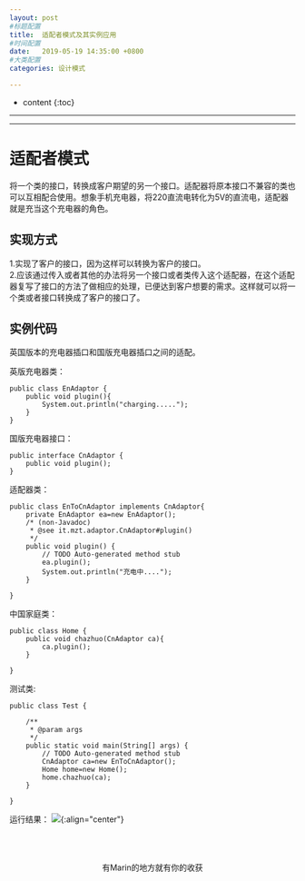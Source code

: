 ```yaml
---
layout: post
#标题配置
title:  适配者模式及其实例应用
#时间配置
date:   2019-05-19 14:35:00 +0800
#大类配置
categories: 设计模式

---
```


* content
{:toc}
---
---

# 适配者模式
将一个类的接口，转换成客户期望的另一个接口。适配器将原本接口不兼容的类也可以互相配合使用。想象手机充电器，将220直流电转化为5V的直流电，适配器就是充当这个充电器的角色。

## 实现方式
1.实现了客户的接口，因为这样可以转换为客户的接口。<br>
2.应该通过传入或者其他的办法将另一个接口或者类传入这个适配器，在这个适配器复写了接口的方法了做相应的处理，已便达到客户想要的需求。这样就可以将一个类或者接口转换成了客户的接口了。

## 实例代码
英国版本的充电器插口和国版充电器插口之间的适配。<br>

英版充电器类：
```
public class EnAdaptor {
	public void plugin(){
		System.out.println("charging.....");
	}
}
```
国版充电器接口：
```
public interface CnAdaptor {
	public void plugin();
}
```
适配器类：
```
public class EnToCnAdaptor implements CnAdaptor{
	private EnAdaptor ea=new EnAdaptor();
	/* (non-Javadoc)
	 * @see it.mzt.adaptor.CnAdaptor#plugin()
	 */
	public void plugin() {
		// TODO Auto-generated method stub
		ea.plugin();
		System.out.println("充电中....");
	}

}
```
中国家庭类：
```
public class Home {
	public void chazhuo(CnAdaptor ca){
		ca.plugin();
	}

}
```
测试类:
```
public class Test {

	/**
	 * @param args
	 */
	public static void main(String[] args) {
		// TODO Auto-generated method stub
		CnAdaptor ca=new EnToCnAdaptor();
		Home home=new Home();
		home.chazhuo(ca);
	}

}
```
运行结果：
![](https://itmanmzt.github.io/styles/images/shipeizhe/001.jpg){:align="center"}<br><br>
<br>

<br>

<center>有Marin的地方就有你的收获</center>